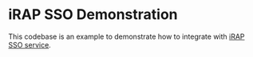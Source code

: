 # iRAP SSO Demonstration
This codebase is an example to demonstrate how to integrate with [iRAP SSO service](https://sso.irap.org).
